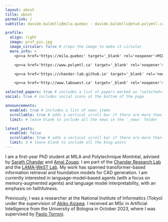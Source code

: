 ```yaml
---
layout: about
title: about
permalink: /
subtitle: davide.baldelli@mila.quebec - davide.baldelli@etud.polymtl.ca

profile:
  align: right
  image: prof_pic.jpg
  image_circular: false # crops the image to make it circular
  more_info: >
    <p><a href='https://mila.quebec' target='_blank' rel='noopener'>MILA</a></p>

    <p><a href='https://www.polymtl.ca' target='_blank' rel='noopener'>Polytechnique Montréal</a></p>

    <p><a href='https://chandar-lab.github.io' target='_blank' rel='noopener'>Chandar Research Lab</a></p>

    <p><a href='http://www.labowest.ca' target='_blank' rel='noopener'>LAMA-WeST Lab</a></p>

selected_papers: true # includes a list of papers marked as "selected={true}"
social: true # includes social icons at the bottom of the page

announcements:
  enabled: true # includes a list of news items
  scrollable: true # adds a vertical scroll bar if there are more than 3 news items
  limit: # leave blank to include all the news in the `_news` folder

latest_posts:
  enabled: false
  scrollable: true # adds a vertical scroll bar if there are more than 3 new posts items
  limit: 3 # leave blank to include all the blog posts
---
```


I am a first-year PhD student at MILA and Polytechnique Montréal, advised by [Sarath Chandar](https://scholar.google.com/citations?hl=en&user=yxWtZLAAAAAJ) and [Amal Zouaq](https://scholar.google.com/citations?hl=en&user=lqDGv9YAAAAJ). I am part of the [Chandar Research Lab](https://chandar-lab.github.io) and the [LAMA-WeST Lab](http://www.labowest.ca). My work has spanned transformer-based information retrieval and foundation models for CAD generation. I am currently interested in language-model–based agents (with a focus on memory-augmented agents) and language model interpretability, with an emphasis on faithfulness.

Previously, I was a researcher at the National Institute of Informatics (Tokyo) under the supervision of [Akiko Aizawa](https://scholar.google.com/citations?user=JQy5hPoAAAAJ&hl=en). I received an MSc in Artificial Intelligence from the University of Bologna in October 2023, where I was supervised by [Paolo Torroni](https://scholar.google.com/citations?hl=en&user=uOZZjwsAAAAJ).

<!-- [Download my CV (PDF)](https://dundalia.github.io/CV/cv.pdf){: target="_blank" rel="noopener"} -->
